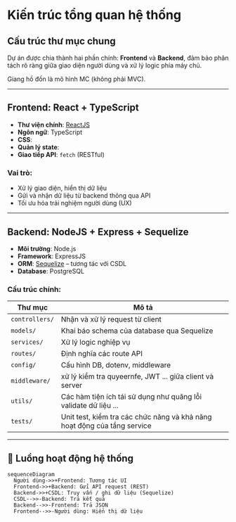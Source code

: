 # Kiến trúc tổng quan hệ thống

## Cấu trúc thư mục chung

Dự án được chia thành hai phần chính: **Frontend** và **Backend**, đảm bảo phân tách rõ ràng giữa giao diện người dùng và xử lý logic phía máy chủ.

Giang hồ đồn là mô hình MC (không phải MVC).


---

## Frontend: React + TypeScript

- **Thư viện chính**: [ReactJS](https://reactjs.org/)
- **Ngôn ngữ**: TypeScript
- **CSS**: 
- **Quản lý state**: 
- **Giao tiếp API**: `fetch` (RESTful)

### Vai trò:
- Xử lý giao diện, hiển thị dữ liệu
- Gửi và nhận dữ liệu từ backend thông qua API
- Tối ưu hóa trải nghiệm người dùng (UX)

---

## Backend: NodeJS + Express + Sequelize

- **Môi trường**: Node.js
- **Framework**: ExpressJS
- **ORM**: [Sequelize](https://sequelize.org/) – tương tác với CSDL
- **Database**: PostgreSQL

### Cấu trúc chính:

| Thư mục | Mô tả |
|--------|-------|
| `controllers/` | Nhận và xử lý request từ client |
| `models/` | Khai báo schema của database qua Sequelize |
| `services/` | Xử lý logic nghiệp vụ |
| `routes/` | Định nghĩa các route API |
| `config/` | Cấu hình DB, dotenv, middleware |
| `middleware/` | xử lý kiểm tra quyeernfe, JWT ... giữa client và server
| `utils/` | Các hàm tiện ích tái sử dụng như quăng lỗi validate dữ liệu ...
| `tests/` | Unit test, kiểm tra các chức năng và khả năng hoạt động của tầng service

---

## 🔗 Luồng hoạt động hệ thống

```mermaid
sequenceDiagram
  Người dùng->>+Frontend: Tương tác UI
  Frontend->>+Backend: Gửi API request (REST)
  Backend->>+CSDL: Truy vấn / ghi dữ liệu (Sequelize)
  CSDL-->>-Backend: Trả kết quả
  Backend-->>-Frontend: Trả JSON
  Frontend-->>-Người dùng: Hiển thị dữ liệu
